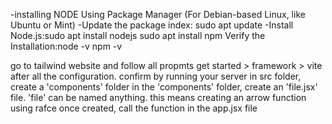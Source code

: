 -installing NODE Using Package Manager (For Debian-based Linux, like Ubuntu or Mint)
    -Update the package index: sudo apt update
    -Install Node.js:sudo apt install nodejs
                    sudo apt install npm
    Verify the Installation:node -v
                            npm -v


go to tailwind website and follow all propmts
get started > framework > vite
after all the configuration. confirm by running your server
in src folder, create a 'components' folder
in the 'components' folder, create an 'file.jsx' file. 'file' can be named anything. this means creating an arrow function using rafce
once created, call the function in the app.jsx file